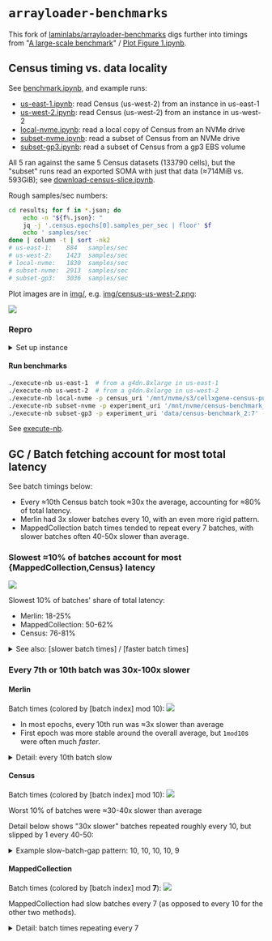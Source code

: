 # `arrayloader-benchmarks`

This fork of [laminlabs/arrayloader-benchmarks] digs further into timings from "[A large-scale benchmark]" / [Plot Figure 1.ipynb](Plot%20Figure%201.ipynb).

## Census timing vs. data locality

See [benchmark.ipynb](benchmark.ipynb), and example runs:
- [us-east-1.ipynb](benchmarkes/us-east-1.ipynb): read Census (us-west-2) from an instance in us-east-1
- [us-west-2.ipynb](benchmarkes/us-west-2.ipynb): read Census (us-west-2) from an instance in us-west-2
- [local-nvme.ipynb](benchmarkes/local-nvme.ipynb): read a local copy of Census from an NVMe drive
- [subset-nvme.ipynb](benchmarkes/subset-nvme.ipynb): read a subset of Census from an NVMe drive
- [subset-gp3.ipynb](benchmarkes/subset-gp3.ipynb): read a subset of Census from a gp3 EBS volume

All 5 ran against the same 5 Census datasets (133790 cells), but the "subset" runs read an exported SOMA with just that data (≈714MiB vs. 593GiB); see [download-census-slice.ipynb](download-census-slice.ipynb).

Rough samples/sec numbers:
```bash
cd results; for f in *.json; do
    echo -n "${f%.json}: "
    jq -j '.census.epochs[0].samples_per_sec | floor' $f
    echo ' samples/sec'
done | column -t | sort -nk2
# us-east-1:    884   samples/sec
# us-west-2:    1423  samples/sec
# local-nvme:   1830  samples/sec
# subset-nvme:  2913  samples/sec
# subset-gp3:   3036  samples/sec
```

Plot images are in [img/](img/), e.g. [img/census-us-west-2.png](img/census-us-west-2.png):

![](img/census-us-west-2.png)

### Repro

<details><summary>Set up instance</summary>

Launch g4dn.8xlarge, [`ami-0de53a7d1c2790c36`]: (Amazon Linux 2 AMI with NVIDIA TESLA GPU Driver)

```bash
# Clone repo
sudo yum update -y && sudo yum install -y git htop jq patch tree wget

# Install dotfiles, `install_{devtools,cmake,conda}` helpers used below
# See https://github.com/runsascoded/.rc.
. <(curl -L https://j.mp/_rc) runsascoded/.rc

# Install more recent GCC (TileDB-SOMA build seems to require ≥11, definitely >8, instance comes with 7.3.1)
# See https://github.com/ryan-williams/linux-helpers/blob/1421be8d99b3c494b64bf1f4cabdaa25c38e16f3/.yum-rc#L18-L36.
install_devtools 11

# Install more recent CMake (TileDB-SOMA build requires ≥3.21, instance comes with 2.8.x)
# See https://github.com/ryan-williams/linux-helpers/blob/1421be8d99b3c494b64bf1f4cabdaa25c38e16f3/.pkg-rc#L76-L86.
install_cmake 3.29.2

# Install Conda, configure libmamba solver
# See https://github.com/ryan-williams/py-helpers/blob/4996a89ca68e98e364a3e6b23d204f2fb1aa1588/.conda-rc#L1-L32.
install_conda

# Clone this repo
ssh-keyscan -t ecdsa github.com >> .ssh/known_hosts
git clone --recurse-submodules git@github.com:ryan-williams/arrayloader-benchmarks.git
cd arrayloader-benchmarks

# Install/Configure Conda+env
env=arrayloader-benchmarks
conda env update -n $env -f environment.yml --solver libmamba
conda activate $env
echo "conda activate $env" >> ~/.bash_profile

# Install local pip deps, including editable tiledb-soma and cellxgene_census
pip install -r requirements.txt

# Build a local TileDB-SOMA; this needs to happen after the `pip install` above, for some reason
cd tiledb-soma
make clean && make install
cd ..

# Export Census subset to data/census-benchmark_2:7
nb=download-census-slice.ipynb
mkdir out
papermill $nb out/$nb

# Run benchmark notebook on 133k cell Census subset located at data/census-benchmark_2:7
# More info on parameters to this script below.
execute-nb subset-gp3
```

Dotfiles repo: [runsascoded/.rc], [`install_devtools`], [`install_cmake`], [`install_conda`]
</details>

#### Run benchmarks
```bash
./execute-nb us-east-1  # from a g4dn.8xlarge in us-east-1
./execute-nb us-west-2  # from a g4dn.8xlarge in us-west-2
./execute-nb local-nvme -p census_uri '/mnt/nvme/s3/cellxgene-census-public-us-west-2/cell-census/2023-12-15/soma'
./execute-nb subset-nvme -p experiment_uri '/mnt/nvme/census-benchmark_2:7' -p n_vars 0  # 20k vars already sliced
./execute-nb subset-gp3 -p experiment_uri 'data/census-benchmark_2:7' -p n_vars 0  # 20k vars already sliced
```

See [execute-nb](execute-nb).

## GC / Batch fetching account for most total latency

See batch timings below: 
- Every ≈10th Census batch took ≈30x the average, accounting for ≈80% of total latency.
- Merlin had 3x slower batches every 10, with an even more rigid pattern.
- MappedCollection batch times tended to repeat every 7 batches, with slower batches often 40-50x slower than average.

### Slowest ≈10% of batches account for most {MappedCollection,Census} latency

[![](screenshots/cdf.gif)](screenshots/)

Slowest 10% of batches' share of total latency:
- Merlin: 18-25%
- MappedCollection: 50-62%
- Census: 76-81%

<details><summary>See also: [slower batch times] / [faster batch times]</summary>

[![](screenshots/ratios.gif)](screenshots/)
</details>

### Every 7th or 10th batch was 30x-100x slower

#### Merlin
Batch times (colored by [batch index] mod 10):
[![](img/merlin_batches_mod10.png)](img/merlin_batches_mod10.png)

- In most epochs, every 10th run was ≈3x slower than average
- First epoch was more stable around the overall average, but `1mod10`s were often much *faster*.

<details><summary>Detail: every 10th batch slow</summary>

[![](img/merlin_batches_mod10_1200:1800.png)](img/merlin_batches_mod10_1200:1800.png)

The first epoch exhibited different "every 10th batch" periodicity.
</details>

#### Census
Batch times (colored by [batch index] mod 10):
[![](img/census_batches_mod10.png)](img/census_batches_mod10.png)

Worst 10% of batches were ≈30-40x slower than average

Detail below shows "30x slower" batches repeated roughly every 10, but slipped by 1 every 40-50:

<details><summary>Example slow-batch-gap pattern: 10, 10, 10, 10, 9</summary>

[![](img/census_batches_mod10_1200:1800.png)](img/census_batches_mod10_1200:1800.png)
</details>

#### MappedCollection
Batch times (colored by [batch index] mod **7**):
[![](img/mappedcollection_batches_mod7.png)](img/mappedcollection_batches_mod7.png)

MappedCollection had slow batches every 7 (as opposed to every 10 for the other two methods).

<details><summary>Detail: batch times repeating every 7</summary>

[![](img/mappedcollection_batches_mod7_1200:1800.png)](img/mappedcollection_batches_mod7_1200:1800.png)
</details>

[laminlabs/arrayloader-benchmarks]: https://github.com/laminlabs/arrayloader-benchmarks
[A large-scale benchmark]: https://lamin.ai/blog/arrayloader-benchmarks#a-large-scale-benchmark

[a subset of Census]: download-census-slice.ipynb

[`ami-0de53a7d1c2790c36`]: https://aws.amazon.com/marketplace/pp/prodview-64e4rx3h733ru
[runsascoded/.rc]: https://github.com/runsascoded/.rc
[`install_devtools`]: https://github.com/ryan-williams/linux-helpers/blob/1421be8d99b3c494b64bf1f4cabdaa25c38e16f3/.yum-rc#L18-L36
[`install_cmake`]: https://github.com/ryan-williams/linux-helpers/blob/1421be8d99b3c494b64bf1f4cabdaa25c38e16f3/.pkg-rc#L76-L86
[`install_conda`]: https://github.com/ryan-williams/py-helpers/blob/4996a89ca68e98e364a3e6b23d204f2fb1aa1588/.conda-rc#L1-L32

